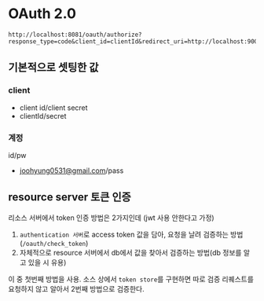 # OAuth 2.0

```
http://localhost:8081/oauth/authorize?response_type=code&client_id=clientId&redirect_uri=http://localhost:9000/callback&scope=read_profile
```

## 기본적으로 셋팅한 값
### client
* client id/client secret
* clientId/secret

### 계정
id/pw
* joohyung0531@gmail.com/pass

## resource server 토큰 인증
리소스 서버에서 token 인증 방법은 2가지인데 (jwt 사용 안한다고 가정) 

1. `authentication 서버`로 access token 값을 담아, 요청을 날려 검증하는 방법(`/oauth/check_token`)
2. 자체적으로 resource 서버에서 db에서 값을 찾아서 검증하는 방법(db 정보를 알고 있을 시 유용)

이 중 첫번째 방법을 사용. 소스 상에서 `token store`를 구현하면 따로 검증 리퀘스트를 요청하지 않고 알아서 2번째 방법으로 검증한다.